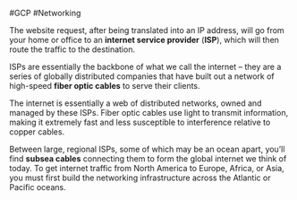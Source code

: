 #GCP #Networking 

The website request, after being translated into an IP address, will go from your home or office to an **internet service provider** (**ISP**), which will then route the traffic to the destination. 

ISPs are essentially the backbone of what we call the internet – they are a series of globally distributed companies that have built out a network of high-speed **fiber optic cables** to serve their clients. 

The internet is essentially a web of distributed networks, owned and managed by these ISPs. Fiber optic cables use light to transmit information, making it extremely fast and less susceptible to interference relative to copper cables. 

Between large, regional ISPs, some of which may be an ocean apart, you’ll find **subsea cables** connecting them to form the global internet we think of today. To get internet traffic from North America to Europe, Africa, or Asia, you must first build the networking infrastructure across the Atlantic or Pacific oceans.
